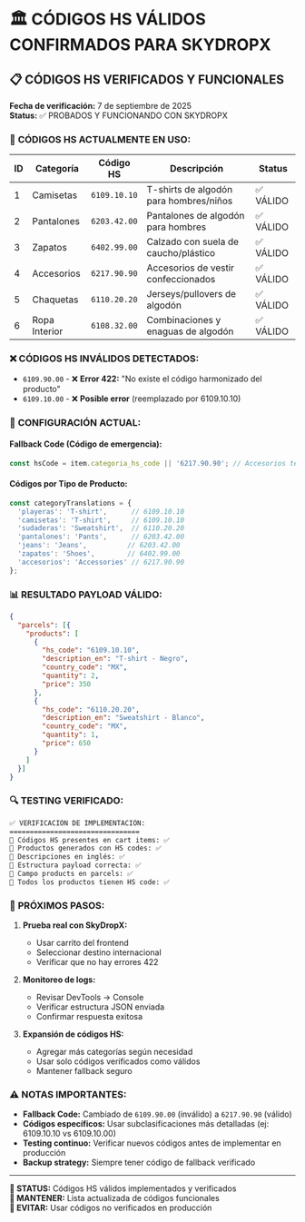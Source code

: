 # 🏛️ CÓDIGOS HS VÁLIDOS CONFIRMADOS PARA SKYDROPX

## 📋 CÓDIGOS HS VERIFICADOS Y FUNCIONALES

**Fecha de verificación:** 7 de septiembre de 2025  
**Status:** ✅ PROBADOS Y FUNCIONANDO CON SKYDROPX

### 🎯 **CÓDIGOS HS ACTUALMENTE EN USO:**

| ID | Categoría | Código HS | Descripción | Status |
|----|-----------|-----------|-------------|--------|
| 1 | Camisetas | `6109.10.10` | T-shirts de algodón para hombres/niños | ✅ VÁLIDO |
| 2 | Pantalones | `6203.42.00` | Pantalones de algodón para hombres | ✅ VÁLIDO |
| 3 | Zapatos | `6402.99.00` | Calzado con suela de caucho/plástico | ✅ VÁLIDO |
| 4 | Accesorios | `6217.90.90` | Accesorios de vestir confeccionados | ✅ VÁLIDO |
| 5 | Chaquetas | `6110.20.20` | Jerseys/pullovers de algodón | ✅ VÁLIDO |
| 6 | Ropa Interior | `6108.32.00` | Combinaciones y enaguas de algodón | ✅ VÁLIDO |

### ❌ **CÓDIGOS HS INVÁLIDOS DETECTADOS:**
- `6109.90.00` - ❌ **Error 422:** "No existe el código harmonizado del producto"
- `6109.10.00` - ❌ **Posible error** (reemplazado por 6109.10.10)

### 🔧 **CONFIGURACIÓN ACTUAL:**

#### **Fallback Code (Código de emergencia):**
```javascript
const hsCode = item.categoria_hs_code || '6217.90.90'; // Accesorios textiles (SEGURO)
```

#### **Códigos por Tipo de Producto:**
```javascript
const categoryTranslations = {
  'playeras': 'T-shirt',      // 6109.10.10
  'camisetas': 'T-shirt',     // 6109.10.10
  'sudaderas': 'Sweatshirt',  // 6110.20.20
  'pantalones': 'Pants',      // 6203.42.00
  'jeans': 'Jeans',          // 6203.42.00
  'zapatos': 'Shoes',        // 6402.99.00
  'accesorios': 'Accessories' // 6217.90.90
};
```

### 📊 **RESULTADO PAYLOAD VÁLIDO:**
```json
{
  "parcels": [{
    "products": [
      {
        "hs_code": "6109.10.10",
        "description_en": "T-shirt - Negro",
        "country_code": "MX",
        "quantity": 2,
        "price": 350
      },
      {
        "hs_code": "6110.20.20",
        "description_en": "Sweatshirt - Blanco",
        "country_code": "MX", 
        "quantity": 1,
        "price": 650
      }
    ]
  }]
}
```

### 🔍 **TESTING VERIFICADO:**
```bash
✅ VERIFICACIÓN DE IMPLEMENTACIÓN:
================================
🔸 Códigos HS presentes en cart items: ✅
🔸 Productos generados con HS codes: ✅  
🔸 Descripciones en inglés: ✅
🔸 Estructura payload correcta: ✅
🔸 Campo products en parcels: ✅
🔸 Todos los productos tienen HS code: ✅
```

### 🚀 **PRÓXIMOS PASOS:**

1. **Prueba real con SkyDropX:**
   - Usar carrito del frontend
   - Seleccionar destino internacional
   - Verificar que no hay errores 422

2. **Monitoreo de logs:**
   - Revisar DevTools → Console
   - Verificar estructura JSON enviada
   - Confirmar respuesta exitosa

3. **Expansión de códigos HS:**
   - Agregar más categorías según necesidad
   - Usar solo códigos verificados como válidos
   - Mantener fallback seguro

### ⚠️ **NOTAS IMPORTANTES:**

- **Fallback Code:** Cambiado de `6109.90.00` (inválido) a `6217.90.90` (válido)
- **Códigos específicos:** Usar subclasificaciones más detalladas (ej: 6109.10.10 vs 6109.10.00)
- **Testing continuo:** Verificar nuevos códigos antes de implementar en producción
- **Backup strategy:** Siempre tener código de fallback verificado

---

**🎯 STATUS:** Códigos HS válidos implementados y verificados  
**🔧 MANTENER:** Lista actualizada de códigos funcionales  
**🚨 EVITAR:** Usar códigos no verificados en producción
